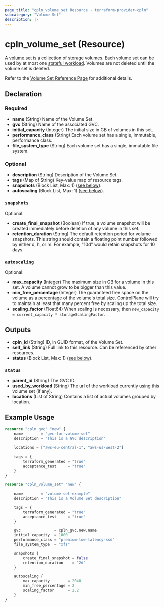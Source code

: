 ```yaml
---
page_title: "cpln_volume_set Resource - terraform-provider-cpln"
subcategory: "Volume Set"
description: |-
---
```


# cpln_volume_set (Resource)

A [volume set](https://docs.controlplane.com/reference/volume-sets) is a collection of storage volumes. Each volume set can be used by at most one [stateful workload](https://docs.controlplane.com/reference/workload#stateful). Volumes are not deleted until the volume set is deleted.

Refer to the [Volume Set Reference Page](https://docs.controlplane.com/reference/volume-sets) for additional details.

## Declaration

### Required

- **name** (String) Name of the Volume Set.
- **gvc** (String) Name of the associated GVC.
- **initial_capacity** (Integer) The initial size in GB of volumes in this set.
- **performance_class** (String) Each volume set has a single, immutable, performance class.
- **file_system_type** (String) Each volume set has a single, immutable file system.

### Optional

- **description** (String) Description of the Volume Set.
- **tags** (Map of String) Key-value map of resource tags.
- **snapshots** (Block List, Max: 1) ([see below](#nestedblock--snapshots)).
- **autoscaling** (Block List, Max: 1) ([see below](#nestedblock--autoscaling)).

<a id="nestedblock--snapshots"></a>

### `snapshots`

Optional:

- **create_final_snapshot** (Boolean) If true, a volume snapshot will be created immediately before deletion of any volume in this set.
- **retention_duration** (String) The default retention period for volume snapshots. This string should contain a floating point number followed by either d, h, or m. For example, "10d" would retain snapshots for 10 days.

<a id="nestedblock--autoscaling"></a>

### `autoscaling`

Optional:

- **max_capacity** (Integer) The maximum size in GB for a volume in this set. A volume cannot grow to be bigger than this value.
- **min_free_percentage** (Integer) The guaranteed free space on the volume as a percentage of the volume's total size. ControlPlane will try to maintain at least that many percent free by scaling up the total size.
- **scaling_factor** (Float64) When scaling is necessary, then `new_capacity = current_capacity * storageScalingFactor`.

## Outputs

- **cpln_id** (String) ID, in GUID format, of the Volume Set.
- **self_link** (String) Full link to this resource. Can be referenced by other resources.
- **status** (Block List, Max: 1) ([see below](#nestedblock--status)).

<a id="nestedblock--status"></a>

### `status`

- **parent_id** (String) The GVC ID.
- **used_by_workload** (String) The url of the workload currently using this volume set (if any).
- **locations** (List of String) Contains a list of actual volumes grouped by location.

## Example Usage

```terraform
resource "cpln_gvc" "new" {
    name        = "gvc-for-volume-set"
    description = "This is a GVC description"
    
    locations = ["aws-eu-central-1", "aws-us-west-2"]
    
    tags = {
        terraform_generated = "true"
        acceptance_test     = "true"
    }
}

resource "cpln_volume_set" "new" {
    
    name 		= "volume-set-example"
    description = "This is a Volume Set description"

    tags = {
        terraform_generated = "true"
        acceptance_test     = "true"
    }

    gvc 			  = cpln_gvc.new.name
    initial_capacity  = 1000
    performance_class = "premium-low-latency-ssd"
    file_system_type  = "xfs"

    snapshots {
        create_final_snapshot = false
        retention_duration    = "2d"
    }

    autoscaling {
        max_capacity        = 2048
        min_free_percentage = 2
        scaling_factor      = 2.2
    }
}
```
